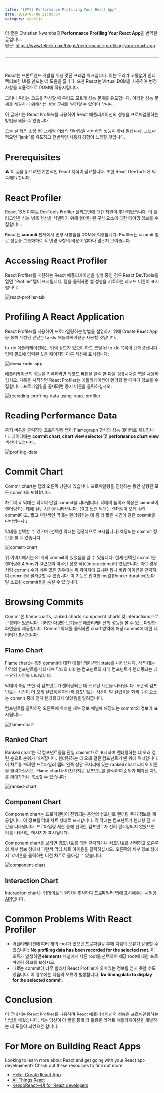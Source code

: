 ```yaml
---
title: '[번역] Performance Profiling Your React App'
date: 2019-05-08 21:05:34
category: reactjs
---
```


이 글은 Christian Nwamba의 **Performance Profiling Your React App**을 번역한 글입니다.  
원문: https://www.telerik.com/blogs/performance-profiling-your-react-app
<br><br>

---

<br>

React는 프론트엔드 개발을 위한 멋진 프레임 워크입니다. 이는 우리가 고통없이 인터렉티브한 UI를 만드는 데 도움을 줍니다. 또한 React는 Virtual DOM을 사용하여 변경 사항을 효율적으로 DOM에 적용시킵니다.

그러나 우리는 코드를 작성할 때 우리도 모르게 성능 문제를 유도합니다. 이러한 성능 문제를 해결하기 위해서는 성능 문제를 발견할 수 있어야 합니다.

이 글에서는 React Profiler를 사용하여 React 애플리케이션의 성능을 프로파일링하는 방법을 배울 수 있습니다.

오늘 날 웹은 초당 60 프레임 이상의 렌더링을 처리하면 성능이 좋다 말합니다. 그보다 적으면 "jank"를 유도하고 전반적인 사용자 경험이 느려질 것입니다.

# Prerequisites

⚠️ 이 글을 읽으려면 기본적인 React 지식이 필요합니다. 또한 React DevTools에 익숙해야 합니다.

# React Profiler

React 16.5 이후로 DevTools Profiler 플러그인에 대한 지원이 추가되었습니다. 이 플러그인은 성능 병목 현상을 식별하기 위해 렌더링 된 구성 요소에 대한 타이밍 정보를 수집합니다.

React는 **commit** 단계에서 변경 사항들을 DOM에 적용합니다. Profiler는 commit 별로 성능을 그룹화하여 각 변경 사항의 비용이 얼마나 많은지 보여줍니다.

# Accessing React Profiler

React Profiler를 지원하는 React 애플리게이션을 실행 중인 경우 React DevTools를 열면 "Profiler"탭이 표시됩니다. 탭을 클릭하면 앱 성능을 기록하는 레코드 버튼이 표시됩니다:

![react-profiler-tab](./images/performance-profiling-your-react-app/react-profiler-tab.png)

# Profiling A React Application

React Profiler를 사용하여 프로파일링하는 방법을 설명하기 위해 Create React App을 통해 작성된 간단한 to-do 애플리케이션을 사용할 것입니다.

to-do 애플리케이션에는 입력 필드가 있으며 하드 코딩 된 to-do 목록이 렌더링됩니다. 입력 필드에 입력된 값은 페이지의 다른 섹션에 표시됩니다:

![demo-todo-app](./images/performance-profiling-your-react-app/demo-todo-app.png)

애플리케이션의 성능을 기록하려면 레코드 버튼을 클릭 한 다음 평상시처럼 앱을 사용하십시오. 기록을 시작하면 React Profiler는 애플리케이션이 렌더링 될 때마다 정보를 수집합니다. 프로파일링을 끝내려면 중지 버튼을 클릭하십시오:

![recording-profiling-data-using-react-profiler](./images/performance-profiling-your-react-app/recording-profiling-data-using-react-profiler.png)

# Reading Performance Data

중지 버튼을 클릭하면 프로파일러 탭이 Flamegraph 형식의 성능 데이터로 채워집니다. 데이터에는 **commit chart, chart view selector** 및 **performance chart view** 섹션이 있습니다:

![profiling-data](./images/performance-profiling-your-react-app/profiling-data.png)

# Commit Chart

Commit chart는 탭의 오른쪽 상단에 있습니다. 프로파일링을 진행하는 동안 실행된 모든 commit을 포함합니다.

차트의 각 막대는 각각의 단일 commit을 나타냅니다. 막대의 높이와 색상은 commit이 렌더링되는 데에 걸린 시간을 나타냅니다. (길고 노란 막대는 렌더링이 오래 걸린 commit이고, 짧고 파란색인 막대는 렌더링하는 데 좀 더 짧은 시간이 걸린 commit을 나타냅니다.)

막대를 선택할 수 있으며 (선택한 막대는 검정색으로 표시됩니다) 해당되는 commit 정보를 볼 수 있습니다:

![commit-chart](./images/performance-profiling-your-react-app/commit-chart.png)

위 이미지에서는 81 개의 commit이 있었음을 알 수 있습니다. 현재 선택된 commit은 렌더링에 4.5ms가 걸렸으며 아무런 상호 작용(interactions)이 없었습니다.
이런 경우처럼 commit 수가 너무 많은 경우에는 위 이미지에 표시된 톱니 바퀴 아이콘을 클릭하여 commit을 필터링할 수 있습니다.
이 기능은 입력한 ms값(Render duration)보다 덜 소요된 commit들을 숨길 수 있습니다.

# Browsing Commits

Commit은 flame charts, ranked charts, component charts 및 interactions으로 구성되어 있습니다. 이러한 다양한 보기들은 애플리케이션의 성능을 볼 수 있는 다양한 화면들을 제공합니다. Commit 막대를 클릭하면 chart 영역에 해당 commit에 대한 데이터가 표시됩니다.

## Flame Chart

Flame chart는 특정 commit에 대한 애플리케이션의 state를 나타냅니다. 각 막대는 각각의 컴포넌트를 나타내며 막대의 너비는 컴포넌트와 자식 컴포넌트가 렌더링되는 데 소요된 시간을 나타냅니다.

막대의 색상 또한 각 컴포넌트가 렌더링되는 데 소요된 시간을 나타냅니다. 노란색 컴포넌트는 시간이 더 오래 걸렸음을 파란색 컴포넌트는 시간이 덜 걸렸음을 회색 구성 요소는 commit 중에 전혀 렌더링되지 않았음을 알려줍니다.

컴포넌트를 클릭하면 오른쪽에 위치한 세부 정보 패널에 해당되는 commit의 정보가 표시됩니다:

![flame-chart](./images/performance-profiling-your-react-app/flame-chart.gif)

## Ranked Chart

Ranked chart는 각 컴포넌트들을 단일 commit으로 표시하며 렌더링하는 데 오래 걸린 순으로 순위가 매겨집니다. 렌더링하는 데 오래 걸린 컴포넌트가 맨 위에 위치합니다. 이 차트를 보려면 프로파일러 탭의 왼쪽 상단 모서리에 있는 ranked chart 라디오 버튼을 클릭하십시오. Flame chart와 마찬가지로 컴포넌트를 클릭하여 순위가 매겨진 차트를 확대하거나 축소할 수 있습니다:

![ranked-chart](./images/performance-profiling-your-react-app/ranked-chart.png)

## Component Chart

Component chart는 프로파일링이 진행되는 동안의 컴포넌트 렌더링 주기 정보를 제공합니다. 이 정보를 막대 차트 형태로 표시합니다. 각 막대는 컴포넌트가 렌더링 된 시간을 나타냅니다. 프로파일링 세션 중에 선택한 컴포넌트가 전혀 렌더링되지 않았으면 이를 나타내는 메시지가 표시됩니다.

Component chart를 보려면 컴포넌트를 더블 클릭하거나 컴포넌트를 선택하고 오른쪽의 세부 정보 창에서 파란색 막대 차트 아이콘을 클릭하십시오. 오른쪽의 세부 정보 창에서 'x'버튼을 클릭하면 이전 차트로 돌아갈 수 있습니다:

![component-chart](./images/performance-profiling-your-react-app/component-chart.gif)

## Interaction Chart

Interaction chart는 업데이트의 원인을 추적하여 프로파일러 탭에 표시해주는 [시험용 API](https://gist.github.com/bvaughn/8de925562903afd2e7a12554adcdda16)입니다.

# Common Problems With React Profiler

- 어플리케이션에 여러 개의 root가 있으면 프로파일링 후에 다음의 오류가 발생할 수 있습니다: **No profiling data has been recorded for the selected root.** 이 오류가 발생하면 **elements** 패널에서 다른 root를 선택하여 해당 root에 대한 프로파일링 정보를 보십시오.
- 때로는 commit이 너무 빨라서 React Profiler가 의미있는 정보를 얻지 못할 수도 있습니다. 이 경우에는 다음의 오류가 발생합니다: **No timing data to display for the selected commit.**

# Conclusion

이 글에서는 React Profiler를 사용하여 React 애플리케이션의 성능을 프로파일링하는 방법을 배웠습니다. 저는 당신이 이 글을 통해 더 훌륭한 리액트 애플리케이션을 개발하는 데 도움이 되었으면 합니다.


# For More on Building React Apps

Looking to learn more about React and get going with your React app development? Check out these resources to find out more:

- [Hello, Create React App](https://www.telerik.com/blogs/hello-create-react-app-2)
- [All Things React](https://www.telerik.com/blogs/all-things-react)
- [KendoReact—UI for React developers](https://www.telerik.com/kendo-react-ui/)

<br>
<br>
